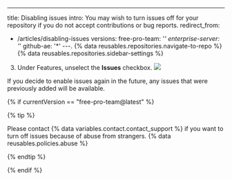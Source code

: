 ---
title: Disabling issues
intro: You may wish to turn issues off for your repository if you do not accept contributions or bug reports.
redirect_from:
  - /articles/disabling-issues
versions:
  free-pro-team: '*'
  enterprise-server: '*'
  github-ae: '*'
---.
{% data reusables.repositories.navigate-to-repo %}
{% data reusables.repositories.sidebar-settings %}
3. Under Features, unselect the **Issues** checkbox. ![](/assets/images/help/issues/issues_settings_remove_from_repo.png)

If you decide to enable issues again in the future, any issues that were previously added will be available.

{% if currentVersion == "free-pro-team@latest" %}

{% tip %}

Please contact {% data variables.contact.contact_support %} if you want to turn off issues because of abuse from strangers.
{% data reusables.policies.abuse %}

{% endtip %}

{% endif %}
